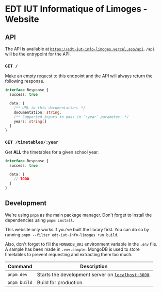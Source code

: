 # EDT IUT Informatique of Limoges - Website

## API

The API is available at [`https://edt-iut-info-limoges.vercel.app/api`](https://edt-iut-info-limoges.vercel.app/api). `/api` will be the entrypoint for the API.

### `GET /`

Make an empty request to this endpoint and the API will always return the following response.

```typescript
interface Response {
  success: true

  data: {
    /** URL to this documentation. */
    documentation: string,
    /** Supported inputs to pass in `:year` parameter. */
    years: string[]
  }
}
```

### `GET /timetables/:year`

Get **ALL** the timetables for a given school year.

```typescript
interface Response {
  success: true

  data: {
    // TODO
  }
}
```

## Development

We're using `pnpm` as the main package manager.
Don't forget to install the dependencies using `pnpm install`.

This website only works if you've built the library first. You can do so by running `pnpm --filter edt-iut-info-limoges run build`.

Also, don't forget to fill the `MONGODB_URI` environment variable in the `.env` file. A sample has been made in `.env.sample`. MongoDB is used to store timetables to prevent requesting and extracting them too much.

| Command | Description |
| ------- | ----------- |
| `pnpm dev` | Starts the development server on [`localhost:3000`](http://localhost:3000/). |
| `pnpm build` | Build for production. |
